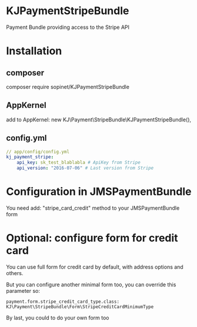 KJPaymentStripeBundle
=====================

Payment Bundle providing access to the Stripe API

# Installation

## composer

composer require sopinet/KJPaymentStripeBundle

## AppKernel

add to AppKernel: 
    new KJ\Payment\StripeBundle\KJPaymentStripeBundle(),

## config.yml

```yaml
// app/config/config.yml
kj_payment_stripe:
    api_key: sk_test_blablabla # ApiKey from Stripe
    api_version: "2016-07-06" # Last version from Stripe
```

# Configuration in JMSPaymentBundle

You need add:
"stripe_card_credit" method to your JMSPaymentBundle form

# Optional: configure form for credit card

You can use full form for credit card by default, with address options and others.

But you can configure another minimal form too, you can override this parameter so:
```
payment.form.stripe_credit_card_type.class: KJ\Payment\StripeBundle\Form\StripeCreditCardMinimumType
```

By last, you could to do your own form too